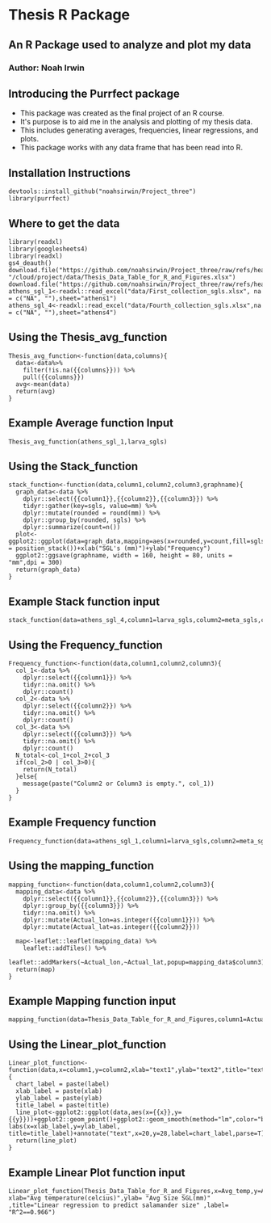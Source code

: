# Thesis R Package
## An R Package used to analyze and plot my data
### Author: Noah Irwin

## Introducing the Purrfect package
+ This package was created as the final project of an R course. 
+ It's purpose is to aid me in the analysis and plotting of my thesis data. 
+ This includes generating averages, frequencies, linear regressions, and plots. 
+ This package works with any data frame that has been read into R. 

## Installation Instructions

```
devtools::install_github("noahsirwin/Project_three")
library(purrfect)
```

## Where to get the data
```
library(readxl)
library(googlesheets4)
library(readxl)
gs4_deauth()
download.file("https://github.com/noahsirwin/Project_three/raw/refs/heads/main/data/Thesis%20Data%20Table%20for%20R%20and%20Figures.xlsx", "/cloud/project/data/Thesis_Data_Table_for_R_and_Figures.xlsx")
download.file("https://github.com/noahsirwin/Project_three/raw/refs/heads/main/data/First_collection_sgls.xlsx","/cloud/project/data/First_collection_sgls.xlsx")
athens_sgl_1<-readxl::read_excel("data/First_collection_sgls.xlsx", na = c("NA", ""),sheet="athens1")
athens_sgl_4<-readxl::read_excel("data/Fourth_collection_sgls.xlsx",na = c("NA", ""),sheet="athens4")
```

## Using the Thesis_avg_function
```
Thesis_avg_function<-function(data,columns){
  data<-data%>%
    filter(!is.na({{columns}})) %>%
    pull({{columns}})
  avg<-mean(data)
  return(avg)
}
```

## Example Average function Input
```
Thesis_avg_function(athens_sgl_1,larva_sgls)
```


## Using the Stack_function
```
stack_function<-function(data,column1,column2,column3,graphname){
  graph_data<-data %>%
    dplyr::select({{column1}},{{column2}},{{column3}}) %>%
    tidyr::gather(key=sgls, value=mm) %>%
    dplyr::mutate(rounded = round(mm)) %>%
    dplyr::group_by(rounded, sgls) %>%
    dplyr::summarize(count=n())
  plot<-ggplot2::ggplot(data=graph_data,mapping=aes(x=rounded,y=count,fill=sgls))+ggplot2::geom_col(position = position_stack())+xlab("SGL's (mm)")+ylab("Frequency")
  ggplot2::ggsave(graphname, width = 160, height = 80, units = "mm",dpi = 300)
  return(graph_data)
}
```

## Example Stack function input
```
stack_function(data=athens_sgl_4,column1=larva_sgls,column2=meta_sgls,column3=adult_rounded_sgls,graphname="data/plots/athens_sgl_4_plot.png")
```


## Using the Frequency_function 
```
Frequency_function<-function(data,column1,column2,column3){
  col_1<-data %>%
    dplyr::select({{column1}}) %>%
    tidyr::na.omit() %>%
    dplyr::count()
  col_2<-data %>%
    dplyr::select({{column2}}) %>%
    tidyr::na.omit() %>%
    dplyr::count()
  col_3<-data %>%
    dplyr::select({{column3}}) %>%
    tidyr::na.omit() %>%
    dplyr::count()
  N_total<-col_1+col_2+col_3
  if(col_2>0 | col_3>0){
    return(N_total)
  }else{
    message(paste("Column2 or Column3 is empty.", col_1))
  }
}
```

## Example Frequency function
```
Frequency_function(data=athens_sgl_1,column1=larva_sgls,column2=meta_sgls,column3=adult_rounded_sgls)
```


## Using the mapping_function
```
mapping_function<-function(data,column1,column2,column3){
  mapping_data<-data %>%
    dplyr::select({{column1}},{{column2}},{{column3}}) %>%
    dplyr::group_by({{column3}}) %>%
    tidyr::na.omit() %>%
    dplyr::mutate(Actual_lon=as.integer({{column1}})) %>%
    dplyr::mutate(Actual_lat=as.integer({{column2}}))

  map<-leaflet::leaflet(mapping_data) %>%
    leaflet::addTiles() %>%
    leaflet::addMarkers(~Actual_lon,~Actual_lat,popup=mapping_data$column3)
  return(map)
}
```

## Example Mapping function input
```
mapping_function(data=Thesis_Data_Table_for_R_and_Figures,column1=Actual_lon,column2=Actual_lat,column3=Locality)
```


## Using the Linear_plot_function
```
Linear_plot_function<-function(data,x=column1,y=column2,xlab="text1",ylab="text2",title="text3",label="text4"){
  chart_label = paste(label)
  xlab_label = paste(xlab)
  ylab_label = paste(ylab)
  title_label = paste(title)
  line_plot<-ggplot2::ggplot(data,aes(x={{x}},y={{y}}))+ggplot2::geom_point()+ggplot2::geom_smooth(method="lm",color="black",size=0.5,fill="gray")+ labs(x=xlab_label,y=ylab_label, title=title_label)+annotate("text",x=20,y=28,label=chart_label,parse=T)+theme_bw()
  return(line_plot)
}
```

## Example Linear Plot function input
```
Linear_plot_function(Thesis_Data_Table_for_R_and_Figures,x=Avg_temp,y=Avg_sample_sgl, xlab="Avg temperature(celcius)",ylab= "Avg Size SGL(mm)" ,title="Linear regression to predict salamander size" ,label= "R^2==0.966")
```

